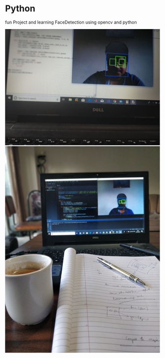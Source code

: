 # Python


fun Project and learning
FaceDetection using opencv and python


![](images/IMG_20180822_191022_Bokeh.jpg)
![](images/IMG_20180822_194536_Bokeh.jpg)
